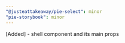```yaml
---
"@justeattakeaway/pie-select": minor
"pie-storybook": minor
---
```


[Added] - shell component and its main props
